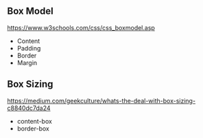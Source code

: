 ## Box Model

https://www.w3schools.com/css/css_boxmodel.asp
- Content
- Padding
- Border
- Margin

## Box Sizing

https://medium.com/geekculture/whats-the-deal-with-box-sizing-c8840dc7da24
- content-box
- border-box 
